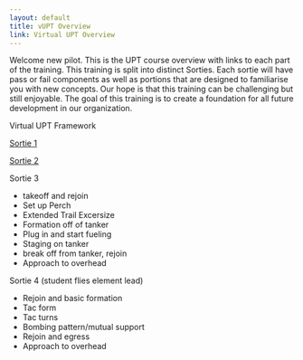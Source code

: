 ```yaml
---
layout: default
title: vUPT Overview
link: Virtual UPT Overview
---
```

Welcome new pilot. This is the UPT course overview with links to each part of the training. This training is split into distinct Sorties. Each sortie will have pass or fail components as well as portions that are designed to familiarise you with new concepts. Our hope is that this training can be challenging but still enjoyable. The goal of this training is to create a foundation for all future development in our organization.

Virtual UPT Framework

[Sortie 1](sortie-1/)

[Sortie 2](sortie-2/)

Sortie 3
- takeoff and rejoin
- Set up Perch
- Extended Trail Excersize
- Formation off of tanker
- Plug in and start fueling
- Staging on tanker
- break off from tanker, rejoin
- Approach to overhead

Sortie 4 (student flies element lead)
- Rejoin and basic formation
- Tac form
- Tac turns
- Bombing pattern/mutual support
- Rejoin and egress
- Approach to overhead
